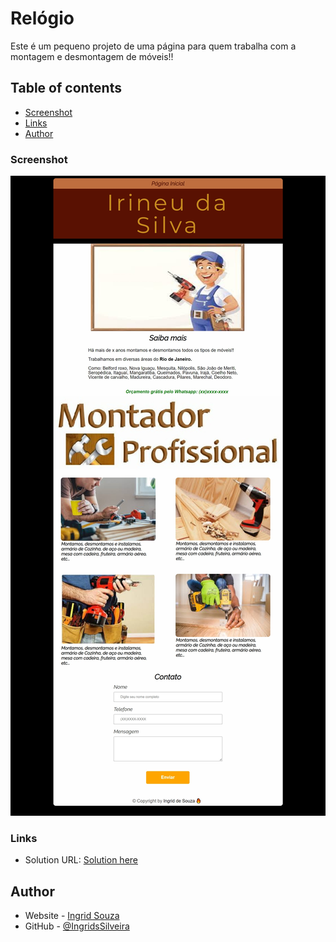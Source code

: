 # Relógio

Este é um pequeno projeto de uma página para quem trabalha com a montagem e desmontagem de móveis!! 

## Table of contents

- [Screenshot](#screenshot)
- [Links](#links)
- [Author](#author)

### Screenshot

![](images/layout.jpeg)

### Links

- Solution URL: [Solution here](https://ingridssilveira.github.io/montador/)

## Author

- Website - [Ingrid Souza](https://ingridssilveira.github.io/IngridSouza)
- GitHub - [@IngridsSilveira](https://github.com/IngridsSilveira)